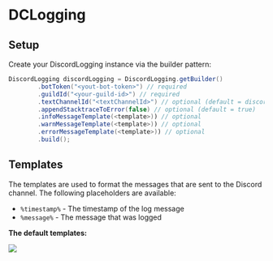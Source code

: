 # DCLogging

## Setup

Create your DiscordLogging instance via the builder pattern:

```java
DiscordLogging discordLogging = DiscordLogging.getBuilder()
        .botToken("<yout-bot-token>") // required
        .guildId("<your-guild-id>") // required
        .textChannelId("<textChannelId>") // optional (default = discord guild system channel)
        .appendStacktraceToError(false) // optional (default = true)
        .infoMessageTemplate(<template>)) // optional
        .warnMessageTemplate(<template>)) // optional
        .errorMessageTemplate(<template>)) // optional
        .build();
```

## Templates

The templates are used to format the messages that are sent to the Discord channel. The following placeholders are available:

- `%timestamp%` - The timestamp of the log message
- `%message%` - The message that was logged

**The default templates:**

![](https://i.imgur.com/SqxgaIk.png)
